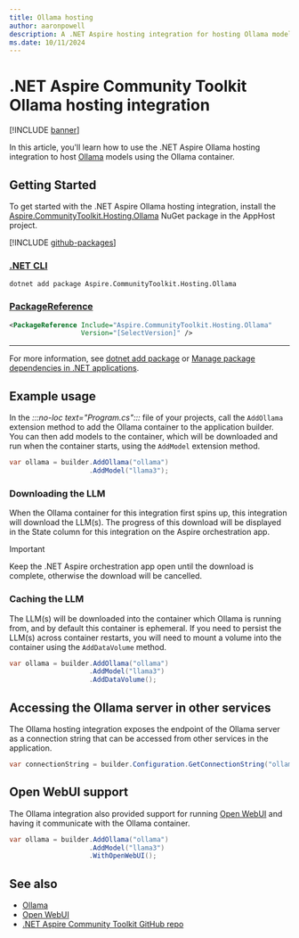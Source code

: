 ```yaml
---
title: Ollama hosting
author: aaronpowell
description: A .NET Aspire hosting integration for hosting Ollama models using the Ollama container.
ms.date: 10/11/2024
---
```


# .NET Aspire Community Toolkit Ollama hosting integration

[!INCLUDE [banner](includes/banner.md)]

In this article, you'll learn how to use the .NET Aspire Ollama hosting integration to host [Ollama](https://ollama.com) models using the Ollama container.

## Getting Started

To get started with the .NET Aspire Ollama hosting integration, install the [Aspire.CommunityToolkit.Hosting.Ollama](https://github.com/orgs/CommunityToolkit/packages/nuget/package/Aspire.CommunityToolkit.Hosting.Ollama) NuGet package in the AppHost project.

[!INCLUDE [github-packages](includes/github-packages.md)]

### [.NET CLI](#tab/dotnet-cli)

```dotnetcli
dotnet add package Aspire.CommunityToolkit.Hosting.Ollama
```

### [PackageReference](#tab/package-reference)

```xml
<PackageReference Include="Aspire.CommunityToolkit.Hosting.Ollama"
                  Version="[SelectVersion]" />
```

---

For more information, see [dotnet add package](/dotnet/core/tools/dotnet-add-package) or [Manage package dependencies in .NET applications](/dotnet/core/tools/dependencies).

## Example usage

In the _:::no-loc text="Program.cs":::_ file of your projects, call the `AddOllama` extension method to add the Ollama container to the application builder. You can then add models to the container, which will be downloaded and run when the container starts, using the `AddModel` extension method.

```csharp
var ollama = builder.AddOllama("ollama")
                    .AddModel("llama3");
```

### Downloading the LLM

When the Ollama container for this integration first spins up, this integration will download the LLM(s). The progress of this download will be displayed in the State column for this integration on the Aspire orchestration app.

> [!IMPORTANT]
> Keep the .NET Aspire orchestration app open until the download is complete, otherwise the download will be cancelled.

### Caching the LLM

The LLM(s) will be downloaded into the container which Ollama is running from, and by default this container is ephemeral. If you need to persist the LLM(s) across container restarts, you will need to mount a volume into the container using the `AddDataVolume` method.

```csharp
var ollama = builder.AddOllama("ollama")
                    .AddModel("llama3")
                    .AddDataVolume();
```

## Accessing the Ollama server in other services

The Ollama hosting integration exposes the endpoint of the Ollama server as a connection string that can be accessed from other services in the application.

```csharp
var connectionString = builder.Configuration.GetConnectionString("ollama");
```

## Open WebUI support

The Ollama integration also provided support for running [Open WebUI](https://openwebui.com/) and having it communicate with the Ollama container.

```csharp
var ollama = builder.AddOllama("ollama")
                    .AddModel("llama3")
                    .WithOpenWebUI();
```

## See also

- [Ollama](https://ollama.com)
- [Open WebUI](https://openwebui.com)
- [.NET Aspire Community Toolkit GitHub repo](https://github.com/CommunityToolkit/Aspire)
